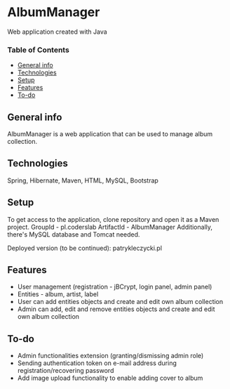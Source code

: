 # AlbumManager

Web application created with Java

### Table of Contents
* [General info](#general-info)
* [Technologies](#technologies)
* [Setup](#setup)
* [Features](#features)
* [To-do](#to-do)

## General info
AlbumManager is a web application that can be used to manage album collection.

## Technologies

Spring, Hibernate, Maven, HTML, MySQL, Bootstrap

## Setup

To get access to the application, clone repository and open it as a Maven project.
GroupId - pl.coderslab
ArtifactId - AlbumManager
Additionally, there's MySQL database and Tomcat needed.

Deployed version (to be continued): patrykleczycki.pl

## Features

* User management (registration - jBCrypt, login panel, admin panel)
* Entities - album, artist, label
* User can add entities objects and create and edit own album collection
* Admin can add, edit and remove entities objects and create and edit own album collection

## To-do
* Admin functionalities extension (granting/dismissing admin role)
* Sending authentication token on e-mail address during registration/recovering password
* Add image upload functionality to enable adding cover to album
